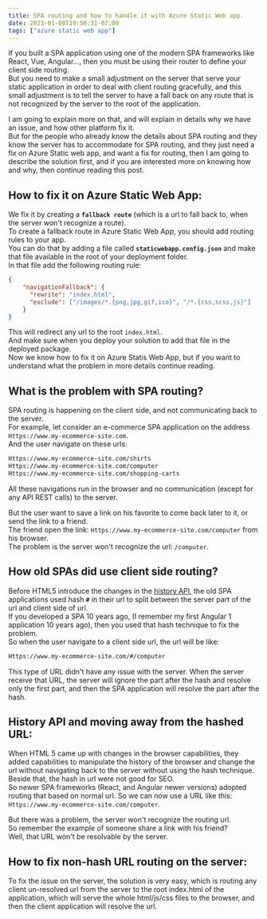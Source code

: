 ```yaml
---
title: SPA routing and how to handle it with Azure Static Web app.
date: 2023-01-08T19:58:31-07:00
tags: ["azure static web app"]
---
```


If you built a SPA application using one of the modern SPA frameworks like React, Vue, Angular..., then you must be using their router to define your client side routing.  
But you need to make a small adjustment on the server that serve your static application in order to deal with client routing gracefully, and this small adjustment is to tell the server to have a fall back on any route that is not recognized by the server to the root of the application.  

I am going to explain more on that, and will explain in details why we have an issue, and how other platform fix it.  
But for the people who already know the details about SPA routing and they know the server has to accommodate for SPA routing, and they just need a fix on Azure Static web app, and want a fix for routing, then I am going to describe the solution first, and if you are interested more on knowing how and why, then continue reading this post.  

## How to fix it on Azure Static Web App:  

We fix it by creating a **`fallback route`** (which is a url to fall back to, when the server won't recognize a route).  
To create a fallback route in Azure Static Web App, you should add routing rules to your app.  
You can do that by adding a file called **`staticwebapp.config.json`** and make that file available in the root of your deployment folder.  
In that file add the following routing rule:  
```json
{
    "navigationFallback": {
      "rewrite": "index.html",
      "exclude": ["/images/*.{png,jpg,gif,ico}", "/*.{css,scss,js}"]
    }
}
```
This will redirect any url to the root `index.html`.  
And make sure when you deploy your solution to add that file in the deployed package.  
Now we know how to fix it on Azure Statis Web App, but if you want to understand what the problem in more details continue reading.  

## What is the problem with SPA routing?

SPA routing is happening on the client side, and not communicating back to the server.  
For example, let consider an e-commerce SPA application on the address `Https://www.my-ecommerce-site.com`.  
And the user navigate on these urls:
```bash
Https://www.my-ecommerce-site.com/shirts
Https://www.my-ecommerce-site.com/computer
Https://www.my-ecommerce-site.com/shopping-carts
```

All these navigations run in the browser and no communication (except for any API REST calls) to the server.  

But the user want to save a link on his favorite to come back later to it, or send the link to a friend.  
The friend open the link: `Https://www.my-ecommerce-site.com/computer` from his browser.  
The problem is the server won't recognize the url: `/computer`.  

## How old SPAs did use client side routing?
Before HTML5 introduce the changes in the [history API](https://developer.mozilla.org/en-US/docs/Web/API/History_API), the old SPA applications used hash **`#`** in their url to split between the server part of the url and client side of url.  
If you developed a SPA 10 years ago, (I remember my first Angular 1 application 10 years ago), then you used that hash technique to fix the problem.  
So when the user navigate to a client side url, the url will be like: 
```html
Https://www.my-ecommerce-site.com/#/computer
```
This type of URL didn't have any issue with the server. 
When the server receive that URL, the server will ignore the part after the hash and resolve only the first part, and then the SPA application will resolve the part after the hash.

## History API and moving away from the hashed URL:

When HTML 5 came up with changes in the browser capabilities, they added capabilities to manipulate the history of the browser and change the url without navigating back to the server without using the hash technique.  
Beside that, the hash in url were not good for SEO.  
So newer SPA frameworks (React, and Angular newer versions) adopted routing that based on normal url.
So we can now use a URL like this: `Https://www.my-ecommerce-site.com/computer`.  

But there was a problem, the server won't recognize the routing url.  
So remember the example of someone share a link with his friend?  
Well, that URL won't be resolvable by the server.  

## How to fix non-hash URL routing on the server: 

To fix the issue on the server, the solution is very easy, which is routing any client un-resolved url from the server to the root index.html of the application, which will serve the whole html/js/css files to the browser, and then the client application will resolve the url.

